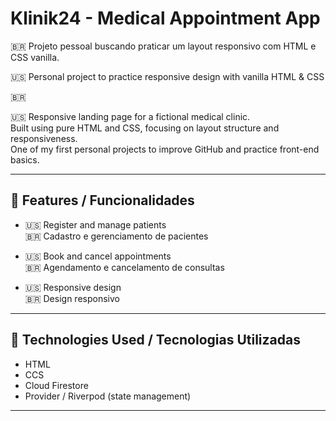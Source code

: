 # Klinik24 - Medical Appointment App

🇧🇷 Projeto pessoal buscando praticar um layout responsivo com HTML e CSS vanilla.

🇺🇸 Personal project to practice responsive design with vanilla HTML & CSS

🇧🇷 

🇺🇸 Responsive landing page for a fictional medical clinic.  
Built using pure HTML and CSS, focusing on layout structure and responsiveness.  
One of my first personal projects to improve GitHub and practice front-end basics.

---

## 📱 Features / Funcionalidades

- 🇺🇸 Register and manage patients  
  🇧🇷 Cadastro e gerenciamento de pacientes

- 🇺🇸 Book and cancel appointments  
  🇧🇷 Agendamento e cancelamento de consultas

- 🇺🇸 Responsive design  
  🇧🇷 Design responsivo

---

## 🚀 Technologies Used / Tecnologias Utilizadas

- HTML
- CCS
- Cloud Firestore
- Provider / Riverpod (state management)

---
